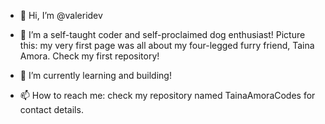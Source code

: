 - 👋 Hi, I’m @valeridev
- 👀 I’m a self-taught coder and self-proclaimed dog enthusiast! Picture this: my very first page was all about my four-legged furry friend, Taina Amora. Check my first repository!
- 🌱 I’m currently learning and building!

- 📫 How to reach me: check my repository named TainaAmoraCodes for contact details.

<!---
valeridev/valeridev is a ✨ special ✨ repository because its `README.md` (this file) appears on your GitHub profile.
You can click the Preview link to take a look at your changes.
--->
